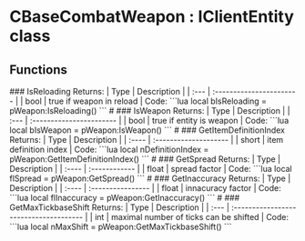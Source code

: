 # CBaseCombatWeapon : IClientEntity class

## Functions

 \#\#\# IsReloading Returns: \| Type \| Description \| \| :--- \| :----------------------- \| \| bool \| true if weapon in reload \| Code: \`\`\`lua local bIsReloading = pWeapon:IsReloading\(\) \`\`\` \# \#\#\# IsWeapon Returns: \| Type \| Description \| \| :--- \| :----------------------- \| \| bool \| true if entity is weapon \| Code: \`\`\`lua local bIsWeapon = pWeapon:IsWeapon\(\) \`\`\` \# \#\#\# GetItemDefinitionIndex Returns: \| Type \| Description \| \| :---- \| :-------------------- \| \| short \| item definition index \| Code: \`\`\`lua local nDefinitionIndex = pWeapon:GetItemDefinitionIndex\(\) \`\`\` \# \#\#\# GetSpread Returns: \| Type \| Description \| \| :---- \| :------------ \| \| float \| spread factor \| Code: \`\`\`lua local flSpread = pWeapon:GetSpread\(\) \`\`\` \# \#\#\# GetInaccuracy Returns: \| Type \| Description \| \| :---- \| :---------------- \| \| float \| innacuracy factor \| Code: \`\`\`lua local flInaccuracy = pWeapon:GetInaccuracy\(\) \`\`\` \# \#\#\# GetMaxTickbaseShift Returns: \| Type \| Description \| \| :--- \| :------------------------------------- \| \| int \| maximal number of ticks can be shifted \| Code: \`\`\`lua local nMaxShift = pWeapon:GetMaxTickbaseShift\(\) \`\`\`

